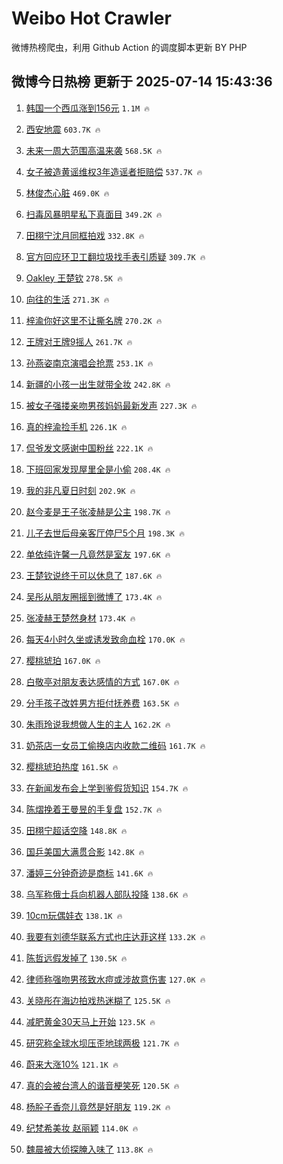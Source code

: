 # Weibo Hot Crawler 



微博热榜爬虫，利用 Github Action 的调度脚本更新 BY PHP 


## 微博今日热榜 更新于 2025-07-14 15:43:36 
1. [韩国一个西瓜涨到156元](https://s.weibo.com/weibo?q=%23%E9%9F%A9%E5%9B%BD%E4%B8%80%E4%B8%AA%E8%A5%BF%E7%93%9C%E6%B6%A8%E5%88%B0156%E5%85%83%23&t=31&band_rank=1&Refer=top) `1.1M 🔥` 

1. [西安地震](https://s.weibo.com/weibo?q=%E8%A5%BF%E5%AE%89%E5%9C%B0%E9%9C%87&t=31&band_rank=2&Refer=top) `603.7K 🔥` 

1. [未来一周大范围高温来袭](https://s.weibo.com/weibo?q=%23%E6%9C%AA%E6%9D%A5%E4%B8%80%E5%91%A8%E5%A4%A7%E8%8C%83%E5%9B%B4%E9%AB%98%E6%B8%A9%E6%9D%A5%E8%A2%AD%23&t=31&band_rank=3&Refer=top) `568.5K 🔥` 

1. [女子被造黄谣维权3年造谣者拒赔偿](https://s.weibo.com/weibo?q=%23%E5%A5%B3%E5%AD%90%E8%A2%AB%E9%80%A0%E9%BB%84%E8%B0%A3%E7%BB%B4%E6%9D%833%E5%B9%B4%E9%80%A0%E8%B0%A3%E8%80%85%E6%8B%92%E8%B5%94%E5%81%BF%23&t=31&band_rank=4&Refer=top) `537.7K 🔥` 

1. [林俊杰心脏](https://s.weibo.com/weibo?q=%E6%9E%97%E4%BF%8A%E6%9D%B0%E5%BF%83%E8%84%8F&t=31&band_rank=5&Refer=top) `469.0K 🔥` 

1. [扫毒风暴明星私下真面目](https://s.weibo.com/weibo?q=%E6%89%AB%E6%AF%92%E9%A3%8E%E6%9A%B4%E6%98%8E%E6%98%9F%E7%A7%81%E4%B8%8B%E7%9C%9F%E9%9D%A2%E7%9B%AE&t=31&band_rank=6&Refer=top) `349.2K 🔥` 

1. [田栩宁沈月同框拍戏](https://s.weibo.com/weibo?q=%23%E7%94%B0%E6%A0%A9%E5%AE%81%E6%B2%88%E6%9C%88%E5%90%8C%E6%A1%86%E6%8B%8D%E6%88%8F%23&t=31&band_rank=7&Refer=top) `332.8K 🔥` 

1. [官方回应环卫工翻垃圾找手表引质疑](https://s.weibo.com/weibo?q=%23%E5%AE%98%E6%96%B9%E5%9B%9E%E5%BA%94%E7%8E%AF%E5%8D%AB%E5%B7%A5%E7%BF%BB%E5%9E%83%E5%9C%BE%E6%89%BE%E6%89%8B%E8%A1%A8%E5%BC%95%E8%B4%A8%E7%96%91%23&t=31&band_rank=8&Refer=top) `309.7K 🔥` 

1. [Oakley 王楚钦](https://s.weibo.com/weibo?q=Oakley%20%E7%8E%8B%E6%A5%9A%E9%92%A6&t=31&band_rank=9&Refer=top) `278.5K 🔥` 

1. [向往的生活](https://s.weibo.com/weibo?q=%E5%90%91%E5%BE%80%E7%9A%84%E7%94%9F%E6%B4%BB&t=31&band_rank=10&Refer=top) `271.3K 🔥` 

1. [梓渝你好这里不让撕名牌](https://s.weibo.com/weibo?q=%E6%A2%93%E6%B8%9D%E4%BD%A0%E5%A5%BD%E8%BF%99%E9%87%8C%E4%B8%8D%E8%AE%A9%E6%92%95%E5%90%8D%E7%89%8C&t=31&band_rank=11&Refer=top) `270.2K 🔥` 

1. [王牌对王牌9摇人](https://s.weibo.com/weibo?q=%23%E7%8E%8B%E7%89%8C%E5%AF%B9%E7%8E%8B%E7%89%8C9%E6%91%87%E4%BA%BA%23&t=31&band_rank=12&Refer=top) `261.7K 🔥` 

1. [孙燕姿南京演唱会抢票](https://s.weibo.com/weibo?q=%E5%AD%99%E7%87%95%E5%A7%BF%E5%8D%97%E4%BA%AC%E6%BC%94%E5%94%B1%E4%BC%9A%E6%8A%A2%E7%A5%A8&t=31&band_rank=13&Refer=top) `253.1K 🔥` 

1. [新疆的小孩一出生就带全妆](https://s.weibo.com/weibo?q=%E6%96%B0%E7%96%86%E7%9A%84%E5%B0%8F%E5%AD%A9%E4%B8%80%E5%87%BA%E7%94%9F%E5%B0%B1%E5%B8%A6%E5%85%A8%E5%A6%86&t=31&band_rank=14&Refer=top) `242.8K 🔥` 

1. [被女子强搂亲吻男孩妈妈最新发声](https://s.weibo.com/weibo?q=%23%E8%A2%AB%E5%A5%B3%E5%AD%90%E5%BC%BA%E6%90%82%E4%BA%B2%E5%90%BB%E7%94%B7%E5%AD%A9%E5%A6%88%E5%A6%88%E6%9C%80%E6%96%B0%E5%8F%91%E5%A3%B0%23&t=31&band_rank=15&Refer=top) `227.3K 🔥` 

1. [真的梓渝捡手机](https://s.weibo.com/weibo?q=%E7%9C%9F%E7%9A%84%E6%A2%93%E6%B8%9D%E6%8D%A1%E6%89%8B%E6%9C%BA&t=31&band_rank=16&Refer=top) `226.1K 🔥` 

1. [侃爷发文感谢中国粉丝](https://s.weibo.com/weibo?q=%23%E4%BE%83%E7%88%B7%E5%8F%91%E6%96%87%E6%84%9F%E8%B0%A2%E4%B8%AD%E5%9B%BD%E7%B2%89%E4%B8%9D%23&t=31&band_rank=17&Refer=top) `222.1K 🔥` 

1. [下班回家发现屋里全是小偷](https://s.weibo.com/weibo?q=%E4%B8%8B%E7%8F%AD%E5%9B%9E%E5%AE%B6%E5%8F%91%E7%8E%B0%E5%B1%8B%E9%87%8C%E5%85%A8%E6%98%AF%E5%B0%8F%E5%81%B7&t=31&band_rank=18&Refer=top) `208.4K 🔥` 

1. [我的非凡夏日时刻](https://s.weibo.com/weibo?q=%23%E6%88%91%E7%9A%84%E9%9D%9E%E5%87%A1%E5%A4%8F%E6%97%A5%E6%97%B6%E5%88%BB%23&t=31&band_rank=19&Refer=top) `202.9K 🔥` 

1. [赵今麦是王子张凌赫是公主](https://s.weibo.com/weibo?q=%E8%B5%B5%E4%BB%8A%E9%BA%A6%E6%98%AF%E7%8E%8B%E5%AD%90%E5%BC%A0%E5%87%8C%E8%B5%AB%E6%98%AF%E5%85%AC%E4%B8%BB&t=31&band_rank=20&Refer=top) `198.7K 🔥` 

1. [儿子去世后母亲客厅停尸5个月](https://s.weibo.com/weibo?q=%E5%84%BF%E5%AD%90%E5%8E%BB%E4%B8%96%E5%90%8E%E6%AF%8D%E4%BA%B2%E5%AE%A2%E5%8E%85%E5%81%9C%E5%B0%B85%E4%B8%AA%E6%9C%88&t=31&band_rank=21&Refer=top) `198.3K 🔥` 

1. [单依纯许馨一凡竟然是室友](https://s.weibo.com/weibo?q=%E5%8D%95%E4%BE%9D%E7%BA%AF%E8%AE%B8%E9%A6%A8%E4%B8%80%E5%87%A1%E7%AB%9F%E7%84%B6%E6%98%AF%E5%AE%A4%E5%8F%8B&t=31&band_rank=22&Refer=top) `197.6K 🔥` 

1. [王楚钦说终于可以休息了](https://s.weibo.com/weibo?q=%23%E7%8E%8B%E6%A5%9A%E9%92%A6%E8%AF%B4%E7%BB%88%E4%BA%8E%E5%8F%AF%E4%BB%A5%E4%BC%91%E6%81%AF%E4%BA%86%23&t=31&band_rank=23&Refer=top) `187.6K 🔥` 

1. [吴彤从朋友圈摇到微博了](https://s.weibo.com/weibo?q=%E5%90%B4%E5%BD%A4%E4%BB%8E%E6%9C%8B%E5%8F%8B%E5%9C%88%E6%91%87%E5%88%B0%E5%BE%AE%E5%8D%9A%E4%BA%86&t=31&band_rank=24&Refer=top) `173.4K 🔥` 

1. [张凌赫王楚然身材](https://s.weibo.com/weibo?q=%23%E5%BC%A0%E5%87%8C%E8%B5%AB%E7%8E%8B%E6%A5%9A%E7%84%B6%E8%BA%AB%E6%9D%90%23&t=31&band_rank=25&Refer=top) `173.4K 🔥` 

1. [每天4小时久坐或诱发致命血栓](https://s.weibo.com/weibo?q=%23%E6%AF%8F%E5%A4%A94%E5%B0%8F%E6%97%B6%E4%B9%85%E5%9D%90%E6%88%96%E8%AF%B1%E5%8F%91%E8%87%B4%E5%91%BD%E8%A1%80%E6%A0%93%23&t=31&band_rank=26&Refer=top) `170.0K 🔥` 

1. [樱桃琥珀](https://s.weibo.com/weibo?q=%E6%A8%B1%E6%A1%83%E7%90%A5%E7%8F%80&t=31&band_rank=27&Refer=top) `167.0K 🔥` 

1. [白敬亭对朋友表达感情的方式](https://s.weibo.com/weibo?q=%23%E7%99%BD%E6%95%AC%E4%BA%AD%E5%AF%B9%E6%9C%8B%E5%8F%8B%E8%A1%A8%E8%BE%BE%E6%84%9F%E6%83%85%E7%9A%84%E6%96%B9%E5%BC%8F%23&t=31&band_rank=28&Refer=top) `167.0K 🔥` 

1. [分手孩子改姓男方拒付抚养费](https://s.weibo.com/weibo?q=%23%E5%88%86%E6%89%8B%E5%AD%A9%E5%AD%90%E6%94%B9%E5%A7%93%E7%94%B7%E6%96%B9%E6%8B%92%E4%BB%98%E6%8A%9A%E5%85%BB%E8%B4%B9%23&t=31&band_rank=29&Refer=top) `163.5K 🔥` 

1. [朱雨玲说我想做人生的主人](https://s.weibo.com/weibo?q=%23%E6%9C%B1%E9%9B%A8%E7%8E%B2%E8%AF%B4%E6%88%91%E6%83%B3%E5%81%9A%E4%BA%BA%E7%94%9F%E7%9A%84%E4%B8%BB%E4%BA%BA%23&t=31&band_rank=30&Refer=top) `162.2K 🔥` 

1. [奶茶店一女员工偷换店内收款二维码](https://s.weibo.com/weibo?q=%23%E5%A5%B6%E8%8C%B6%E5%BA%97%E4%B8%80%E5%A5%B3%E5%91%98%E5%B7%A5%E5%81%B7%E6%8D%A2%E5%BA%97%E5%86%85%E6%94%B6%E6%AC%BE%E4%BA%8C%E7%BB%B4%E7%A0%81%23&t=31&band_rank=31&Refer=top) `161.7K 🔥` 

1. [樱桃琥珀热度](https://s.weibo.com/weibo?q=%E6%A8%B1%E6%A1%83%E7%90%A5%E7%8F%80%E7%83%AD%E5%BA%A6&t=31&band_rank=32&Refer=top) `161.5K 🔥` 

1. [在新闻发布会上学到鉴假货知识](https://s.weibo.com/weibo?q=%23%E5%9C%A8%E6%96%B0%E9%97%BB%E5%8F%91%E5%B8%83%E4%BC%9A%E4%B8%8A%E5%AD%A6%E5%88%B0%E9%89%B4%E5%81%87%E8%B4%A7%E7%9F%A5%E8%AF%86%23&t=31&band_rank=33&Refer=top) `154.7K 🔥` 

1. [陈熠挽着王曼昱的手复盘](https://s.weibo.com/weibo?q=%23%E9%99%88%E7%86%A0%E6%8C%BD%E7%9D%80%E7%8E%8B%E6%9B%BC%E6%98%B1%E7%9A%84%E6%89%8B%E5%A4%8D%E7%9B%98%23&t=31&band_rank=34&Refer=top) `152.7K 🔥` 

1. [田栩宁超话空降](https://s.weibo.com/weibo?q=%23%E7%94%B0%E6%A0%A9%E5%AE%81%E8%B6%85%E8%AF%9D%E7%A9%BA%E9%99%8D%23&t=31&band_rank=35&Refer=top) `148.8K 🔥` 

1. [国乒美国大满贯合影](https://s.weibo.com/weibo?q=%23%E5%9B%BD%E4%B9%92%E7%BE%8E%E5%9B%BD%E5%A4%A7%E6%BB%A1%E8%B4%AF%E5%90%88%E5%BD%B1%23&t=31&band_rank=36&Refer=top) `142.8K 🔥` 

1. [潘婷三分钟奇迹是商标](https://s.weibo.com/weibo?q=%23%E6%BD%98%E5%A9%B7%E4%B8%89%E5%88%86%E9%92%9F%E5%A5%87%E8%BF%B9%E6%98%AF%E5%95%86%E6%A0%87%23&t=31&band_rank=37&Refer=top) `141.6K 🔥` 

1. [乌军称俄士兵向机器人部队投降](https://s.weibo.com/weibo?q=%23%E4%B9%8C%E5%86%9B%E7%A7%B0%E4%BF%84%E5%A3%AB%E5%85%B5%E5%90%91%E6%9C%BA%E5%99%A8%E4%BA%BA%E9%83%A8%E9%98%9F%E6%8A%95%E9%99%8D%23&t=31&band_rank=38&Refer=top) `138.6K 🔥` 

1. [10cm玩偶娃衣](https://s.weibo.com/weibo?q=10cm%E7%8E%A9%E5%81%B6%E5%A8%83%E8%A1%A3&t=31&band_rank=39&Refer=top) `138.1K 🔥` 

1. [我要有刘德华联系方式也庄达菲这样](https://s.weibo.com/weibo?q=%E6%88%91%E8%A6%81%E6%9C%89%E5%88%98%E5%BE%B7%E5%8D%8E%E8%81%94%E7%B3%BB%E6%96%B9%E5%BC%8F%E4%B9%9F%E5%BA%84%E8%BE%BE%E8%8F%B2%E8%BF%99%E6%A0%B7&t=31&band_rank=40&Refer=top) `133.2K 🔥` 

1. [陈哲远假发掉了](https://s.weibo.com/weibo?q=%E9%99%88%E5%93%B2%E8%BF%9C%E5%81%87%E5%8F%91%E6%8E%89%E4%BA%86&t=31&band_rank=41&Refer=top) `130.5K 🔥` 

1. [律师称强吻男孩致水痘或涉故意伤害](https://s.weibo.com/weibo?q=%23%E5%BE%8B%E5%B8%88%E7%A7%B0%E5%BC%BA%E5%90%BB%E7%94%B7%E5%AD%A9%E8%87%B4%E6%B0%B4%E7%97%98%E6%88%96%E6%B6%89%E6%95%85%E6%84%8F%E4%BC%A4%E5%AE%B3%23&t=31&band_rank=42&Refer=top) `127.0K 🔥` 

1. [关晓彤在海边拍戏热迷糊了](https://s.weibo.com/weibo?q=%23%E5%85%B3%E6%99%93%E5%BD%A4%E5%9C%A8%E6%B5%B7%E8%BE%B9%E6%8B%8D%E6%88%8F%E7%83%AD%E8%BF%B7%E7%B3%8A%E4%BA%86%23&t=31&band_rank=43&Refer=top) `125.5K 🔥` 

1. [减肥黄金30天马上开始](https://s.weibo.com/weibo?q=%23%E5%87%8F%E8%82%A5%E9%BB%84%E9%87%9130%E5%A4%A9%E9%A9%AC%E4%B8%8A%E5%BC%80%E5%A7%8B%23&t=31&band_rank=44&Refer=top) `123.5K 🔥` 

1. [研究称全球水坝压歪地球两极](https://s.weibo.com/weibo?q=%23%E7%A0%94%E7%A9%B6%E7%A7%B0%E5%85%A8%E7%90%83%E6%B0%B4%E5%9D%9D%E5%8E%8B%E6%AD%AA%E5%9C%B0%E7%90%83%E4%B8%A4%E6%9E%81%23&t=31&band_rank=45&Refer=top) `121.7K 🔥` 

1. [蔚来大涨10%](https://s.weibo.com/weibo?q=%23%E8%94%9A%E6%9D%A5%E5%A4%A7%E6%B6%A810%25%23&t=31&band_rank=46&Refer=top) `121.1K 🔥` 

1. [真的会被台湾人的谐音梗笑死](https://s.weibo.com/weibo?q=%E7%9C%9F%E7%9A%84%E4%BC%9A%E8%A2%AB%E5%8F%B0%E6%B9%BE%E4%BA%BA%E7%9A%84%E8%B0%90%E9%9F%B3%E6%A2%97%E7%AC%91%E6%AD%BB&t=31&band_rank=47&Refer=top) `120.5K 🔥` 

1. [杨肸子香奈儿竟然是好朋友](https://s.weibo.com/weibo?q=%E6%9D%A8%E8%82%B8%E5%AD%90%E9%A6%99%E5%A5%88%E5%84%BF%E7%AB%9F%E7%84%B6%E6%98%AF%E5%A5%BD%E6%9C%8B%E5%8F%8B&t=31&band_rank=48&Refer=top) `119.2K 🔥` 

1. [纪梵希美妆 赵丽颖](https://s.weibo.com/weibo?q=%E7%BA%AA%E6%A2%B5%E5%B8%8C%E7%BE%8E%E5%A6%86%20%E8%B5%B5%E4%B8%BD%E9%A2%96&t=31&band_rank=49&Refer=top) `114.0K 🔥` 

1. [魏晨被大侦探腌入味了](https://s.weibo.com/weibo?q=%E9%AD%8F%E6%99%A8%E8%A2%AB%E5%A4%A7%E4%BE%A6%E6%8E%A2%E8%85%8C%E5%85%A5%E5%91%B3%E4%BA%86&t=31&band_rank=50&Refer=top) `113.8K 🔥` 

